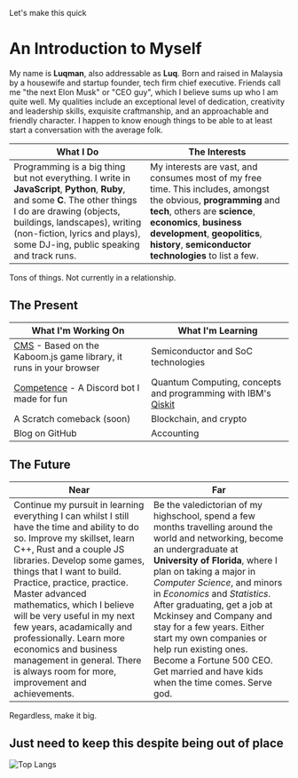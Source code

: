 Let's make this quick

# An Introduction to Myself

My name is **Luqman**, also addressable as **Luq**. Born and raised in Malaysia by a housewife and startup founder, tech firm chief executive. Friends call me "the next Elon Musk" or "CEO guy", which I believe sums up who I am quite well. My qualities include an exceptional level of dedication, creativity and leadership skills, exquisite craftmanship, and an approachable and friendly character. I happen to know enough things to be able to at least start a conversation with the average folk. 

| What I Do | The Interests |
|-----------|---------------|
| Programming is a big thing but not everything. I write in **JavaScript**, **Python**, **Ruby**, and some **C**. The other things I do are drawing (objects, buildings, landscapes), writing (non-fiction, lyrics and plays), some DJ-ing, public speaking and track runs. | My interests are vast, and consumes most of my free time. This includes, amongst the obvious, **programming** and **tech**, others are **science**, **economics**, **business development**, **geopolitics**, **history**, **semiconductor technologies** to list a few. |

Tons of things. Not currently in a relationship.

## The Present


| What I'm Working On | What I'm Learning |
|----------------------------|-------------------|
| [CMS](https://github.com/luqmanually/CMS) - Based on the Kaboom.js game library, it runs in your browser | Semiconductor and SoC technologies |
| [Competence](https://github.com/luqmanually/Competence) - A Discord bot I made for fun | Quantum Computing, concepts and programming with IBM's [Qiskit](https://github.com/Qiskit/qiskit) |
| A Scratch comeback (soon) | Blockchain, and crypto |
| Blog on GitHub | Accounting |


## The Future

| Near  | Far  |
|-------|------|
| Continue my pursuit in learning everything I can whilst I still have the time and ability to do so. Improve my skillset, learn C++, Rust and a couple JS libraries. Develop some games, things that I want to build. Practice, practice, practice. Master advanced mathematics, which I believe will be very useful in my next few years, acadamically and professionally. Learn more economics and business management in general. There is always room for more, improvement and achievements. | Be the valedictorian of my highschool, spend a few months travelling around the world and networking, become an undergraduate at **University of Florida**, where I plan on taking a major in *Computer Science*, and minors in *Economics* and *Statistics*. After graduating, get a job at Mckinsey and Company and stay for a few years. Either start my own companies or help run existing ones. Become a Fortune 500 CEO. Get married and have kids when the time comes. Serve god. |

Regardless, make it big.

## Just need to keep this despite being out of place
![Top Langs](https://github-readme-stats.vercel.app/api/top-langs/?username=anuraghazra&layout=compact&theme=github_dark)
